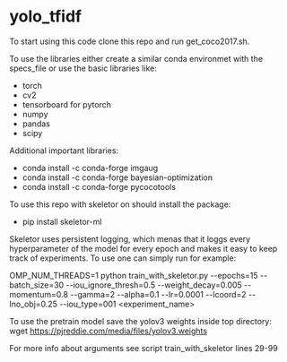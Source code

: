 # yolo_tfidf

To start using this code clone this repo and run get_coco2017.sh.

To use the libraries either create a similar conda environmet with the specs_file or 
use the basic libraries like:

* torch 
* cv2
* tensorboard for pytorch
* numpy
* pandas
* scipy

Additional important libraries:

* conda install -c conda-forge imgaug
* conda install -c conda-forge bayesian-optimization
* conda install -c conda-forge pycocotools


To use this repo with skeletor on should install the package:
* pip install skeletor-ml 

Skeletor uses persistent logging, which menas that it loggs every hyperparameter of the model for every epoch and makes it easy to keep track of experiments.
To use one can simply run for example:

OMP_NUM_THREADS=1 python train_with_skeletor.py  --epochs=15 --batch_size=30 --iou_ignore_thresh=0.5 --weight_decay=0.005 --momentum=0.8 --gamma=2 --alpha=0.1  --lr=0.0001  --lcoord=2 --lno_obj=0.25 --iou_type=001 <experiment_name> 

To use the pretrain model save the yolov3 weights inside top directory:
wget https://pjreddie.com/media/files/yolov3.weights

For more info about arguments see script train_with_skeletor lines 29-99